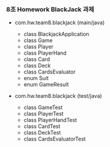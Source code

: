 ### 8조 Homework BlackJack 과제
* com.hw.team8.blackjack (main/java)
    * class BlackjackApplication
    * class Game
    * class Player
    * class PlayerHand
    * class Card
    * class Deck
    * class CardsEvaluator
    * enum  Suit
    * enum  GameResult

* com.hw.team8.blackjack (test/java)
    * class GameTest
    * class PlayerTest
    * class PlayerHandTest
    * class CardTest
    * class DeckTest
    * class CardsEvaluatorTest

